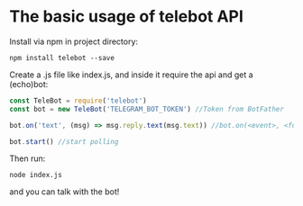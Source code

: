 # The basic usage of telebot API

Install via npm in project directory:
```
npm install telebot --save
```

Create a .js file like index.js, and inside it require the api and get a (echo)bot:
```javascript
const TeleBot = require('telebot')
const bot = new TeleBot('TELEGRAM_BOT_TOKEN') //Token from BotFather

bot.on('text', (msg) => msg.reply.text(msg.text)) //bot.on(<event>, <function>) handles telebot events

bot.start() //start polling
```

Then run:
```
node index.js
```
and you can talk with the bot!

